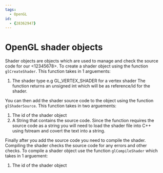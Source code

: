 ```yaml
---
tags:
  - OpenGL
id:
  - {28362947}
---
```

# OpenGL shader objects
Shader objects are objects which are used to manage and check the source code for our <12345678>. To create a shader object using the function `glCreateShader`. This function takes in 1 arguements:
1. The shader type e.g GL_VERTEX_SHADER for a vertex shader
The function returns an unsigned int which will be as reference/id for the shader.

You can then add the shader source code to the object using the function `glShaderSource`. This function takes in two arguements:
1. The id of the shader object
2. A String that contains the source code.
Since the function requires the source code as a string you will need to load the shader file into C++ using fstream and covert the text into a string.

Finally after you add the source code you need to compile the shader. Compiling the shader checks the source code for any errors and other checks. To compile a shader object use the function `glCompileShader` which takes in 1 arguement:
1. The id of the shader object